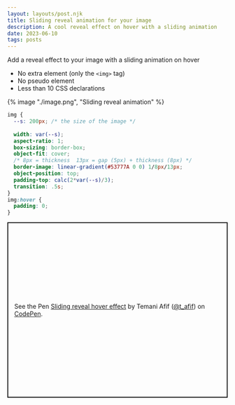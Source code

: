 ```yaml
---
layout: layouts/post.njk
title: Sliding reveal animation for your image
description: A cool reveal effect on hover with a sliding animation
date: 2023-06-10
tags: posts
---
```


Add a reveal effect to your image with a sliding animation on hover
* No extra element (only the `<img>` tag)
* No pseudo element
* Less than 10 CSS declarations


{% image "./image.png", "Sliding reveal animation" %}

```css
img {
  --s: 200px; /* the size of the image */
  
  width: var(--s);
  aspect-ratio: 1;
  box-sizing: border-box;
  object-fit: cover; 
  /* 8px = thickness  13px = gap (5px) + thickness (8px) */
  border-image: linear-gradient(#53777A 0 0) 1/8px/13px;
  object-position: top;
  padding-top: calc(2*var(--s)/3);
  transition: .5s;
}
img:hover {
  padding: 0;
}
```

<p class="codepen" data-height="400" data-default-tab="result" data-slug-hash="dyQPgWj" data-preview="true" data-user="t_afif" style="height: 400px; box-sizing: border-box; display: flex; align-items: center; justify-content: center; border: 2px solid; margin: 1em 0; padding: 1em;">
  <span>See the Pen <a href="https://codepen.io/t_afif/pen/dyQPgWj">
  Sliding reveal hover effect</a> by Temani Afif (<a href="https://codepen.io/t_afif">@t_afif</a>)
  on <a href="https://codepen.io">CodePen</a>.</span>
</p>
<script async src="https://cpwebassets.codepen.io/assets/embed/ei.js"></script>


